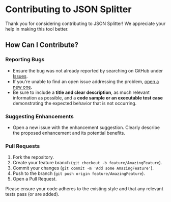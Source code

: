 # Contributing to JSON Splitter

Thank you for considering contributing to JSON Splitter! We appreciate your help in making this tool better.

## How Can I Contribute?

### Reporting Bugs

-   Ensure the bug was not already reported by searching on GitHub under [Issues](https://github.com/hamzasahin/json-splitter/issues). <!-- TODO: Update link if repo URL is different -->
-   If you're unable to find an open issue addressing the problem, [open a new one](https://github.com/hamzasahin/json-splitter/issues/new). <!-- TODO: Update link if repo URL is different -->
-   Be sure to include a **title and clear description**, as much relevant information as possible, and a **code sample or an executable test case** demonstrating the expected behavior that is not occurring.

### Suggesting Enhancements

-   Open a new issue with the enhancement suggestion. Clearly describe the proposed enhancement and its potential benefits.

### Pull Requests

1.  Fork the repository.
2.  Create your feature branch (`git checkout -b feature/AmazingFeature`).
3.  Commit your changes (`git commit -m 'Add some AmazingFeature'`).
4.  Push to the branch (`git push origin feature/AmazingFeature`).
5.  Open a Pull Request.

Please ensure your code adheres to the existing style and that any relevant tests pass (or are added). 